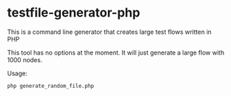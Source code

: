 # testfile-generator-php
This is a command line generator that creates large test flows written in PHP

This tool has no options at the moment. It will just generate a large flow with 1000 nodes.

Usage:

```
php generate_random_file.php
```
